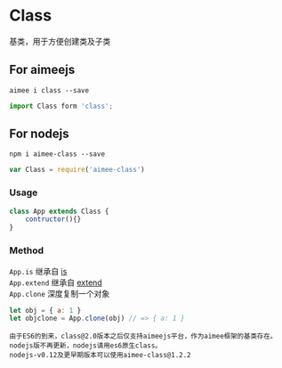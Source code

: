 # Class
基类，用于方便创建类及子类


## For aimeejs  
```
aimee i class --save
```
```js
import Class form 'class';
```

## For nodejs  
```
npm i aimee-class --save
```
```js
var Class = require('aimee-class')
```

### Usage
```js
class App extends Class {
	contructor(){}
}
```

### Method
``App.is`` 继承自 [is](https://github.com/aimeejs/is)  
``App.extend`` 继承自 [extend](https://github.com/aimeejs/extend)  
``App.clone`` 深度复制一个对象
```js
let obj = { a: 1 }
let objclone = App.clone(obj) // => { a: 1 }
```

```
由于ES6的到来，class@2.0版本之后仅支持aimeejs平台，作为aimee框架的基类存在。
nodejs版不再更新，nodejs请用es6原生class。
nodejs-v0.12及更早期版本可以使用aimee-class@1.2.2
```
